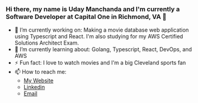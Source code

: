 ### Hi there, my name is Uday Manchanda and I'm currently a Software Developer at Capital One in Richmond, VA 👋

- 🔭 I’m currently working on: Making a movie database web application using Typescript and React. I'm also studying for my AWS Certified Solutions Architect Exam. 
- 🌱 I’m currently learning about: Golang, Typescript, React, DevOps, and AWS
- ⚡ Fun fact: I love to watch movies and I'm a big Cleveland sports fan
- 📫 How to reach me: 
    - [My Website](https://umanchanda.github.io)
    - [Linkedin](https://linkedin.com/in/umanchanda)
    - [Email](mailto:uday.manchanda14@gmail.com)
<!--
- 👯 I’m looking to collaborate on ...
- 🤔 I’m looking for help with ...
- 💬 Ask me about ...
-->

